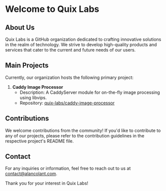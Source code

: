 # Welcome to Quix Labs

## About Us
Quix Labs is a GitHub organization dedicated to crafting innovative solutions in the realm of technology. We strive to develop high-quality products and services that cater to the current and future needs of our users.

## Main Projects
Currently, our organization hosts the following primary project:

1. **Caddy Image Processor**
   - Description: A CaddyServer module for on-the-fly image processing using libvips.
   - Repository: [quix-labs/caddy-image-processor](https://github.com/quix-labs/caddy-image-processor)

## Contributions
We welcome contributions from the community! If you'd like to contribute to any of our projects, please refer to the contribution guidelines in the respective project's README file.

## Contact
For any inquiries or information, feel free to reach out to us at contact@alancolant.com.

Thank you for your interest in Quix Labs!
